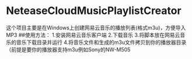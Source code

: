 # NeteaseCloudMusicPlaylistCreator
这个项目主要是在Windows上创建网易云音乐的播放列表(格式m3u)，方便导入MP3
##使用方法：
1.安装网易云音乐客户端
2.下载音乐
3.将脚本放在网易云音乐的音乐下载目录并运行
4.将音乐文件和生成的m3u文件拷贝到你的播放器目录（前提是要你的播放器支持m3u例如Sony的NW-M505
